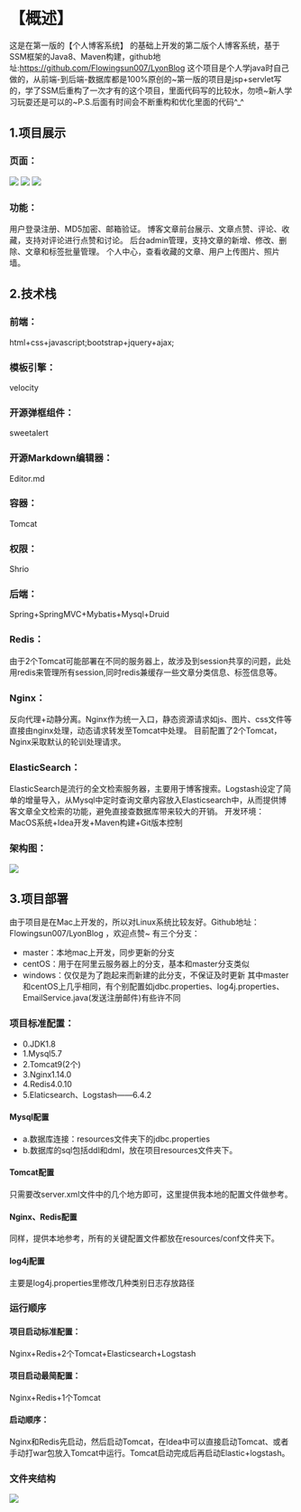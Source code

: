 # 【概述】
这是在第一版的【个人博客系统】 的基础上开发的第二版个人博客系统，基于SSM框架的Java8、Maven构建，github地址:https://github.com/Flowingsun007/LyonBlog
这个项目是个人学java时自己做的，从前端-到后端-数据库都是100%原创的~第一版的项目是jsp+servlet写的，学了SSM后重构了一次才有的这个项目，里面代码写的比较水，勿喷~新人学习玩耍还是可以的~P.S.后面有时间会不断重构和优化里面的代码^_^
## 1.项目展示
### 页面：
![](https://pic3.zhimg.com/v2-8938aa61be97b55c37009744c761a44a_r.jpg)
![](https://pic3.zhimg.com/v2-cdc3a4b107a010dc54203b33bfc50176_r.jpg)
![](https://pic2.zhimg.com/v2-5f1e438570a24223d22356e0e48c91ed_r.jpg)
### 功能：
用户登录注册、MD5加密、邮箱验证。
博客文章前台展示、文章点赞、评论、收藏，支持对评论进行点赞和讨论。
后台admin管理，支持文章的新增、修改、删除、文章和标签批量管理。
个人中心，查看收藏的文章、用户上传图片、照片墙。
## 2.技术栈
### 前端：
html+css+javascript;bootstrap+jquery+ajax;
### 模板引擎：
velocity
### 开源弹框组件：
sweetalert
### 开源Markdown编辑器：
Editor.md
### 容器：
Tomcat
### 权限：
Shrio
### 后端：
Spring+SpringMVC+Mybatis+Mysql+Druid
### Redis：
由于2个Tomcat可能部署在不同的服务器上，故涉及到session共享的问题，此处用redis来管理所有session,同时redis兼缓存一些文章分类信息、标签信息等。
### Nginx：
反向代理+动静分离。Nginx作为统一入口，静态资源请求如js、图片、css文件等直接由nginx处理，动态请求转发至Tomcat中处理。
目前配置了2个Tomcat，Nginx采取默认的轮训处理请求。
### ElasticSearch：
ElasticSearch是流行的全文检索服务器，主要用于博客搜索。Logstash设定了简单的增量导入，从Mysql中定时查询文章内容放入Elasticsearch中，从而提供博客文章全文检索的功能，避免直接查数据库带来较大的开销。
开发环境：
MacOS系统+Idea开发+Maven构建+Git版本控制
### 架构图：
![](https://pic3.zhimg.com/80/v2-72fae8ab4a314f253d214dcb3f70d80e_hd.jpg)
## 3.项目部署
由于项目是在Mac上开发的，所以对Linux系统比较友好。Github地址：Flowingsun007/LyonBlog ，欢迎点赞~
有三个分支：
* master：本地mac上开发，同步更新的分支
* centOS：用于在阿里云服务器上的分支，基本和master分支类似
* windows：仅仅是为了跑起来而新建的此分支，不保证及时更新
其中master和centOS上几乎相同，有个别配置如jdbc.properties、log4j.properties、EmailService.java(发送注册邮件)有些许不同
### 项目标准配置：
* 0.JDK1.8
* 1.Mysql5.7
* 2.Tomcat9(2个)
* 3.Nginx1.14.0
* 4.Redis4.0.10
* 5.Elaticsearch、Logstash——6.4.2
#### Mysql配置
* a.数据库连接：resources文件夹下的jdbc.properties
* b.数据库的sql包括ddl和dml，放在项目resources文件夹下。
#### Tomcat配置
只需要改server.xml文件中的几个地方即可，这里提供我本地的配置文件做参考。
#### Nginx、Redis配置
同样，提供本地参考，所有的关键配置文件都放在resources/conf文件夹下。
#### log4j配置
主要是log4j.properties里修改几种类别日志存放路径
### 运行顺序
#### 项目启动标准配置：
Nginx+Redis+2个Tomcat+Elasticsearch+Logstash
#### 项目启动最简配置：
Nginx+Redis+1个Tomcat
#### 启动顺序：
Nginx和Redis先启动，然后启动Tomcat，在Idea中可以直接启动Tomcat、或者手动打war包放入Tomcat中运行。Tomcat启动完成后再启动Elastic+logstash。
### 文件夹结构
![](https://pic1.zhimg.com/80/v2-a95cec3239527b265b191c368e888e04_hd.jpg)
